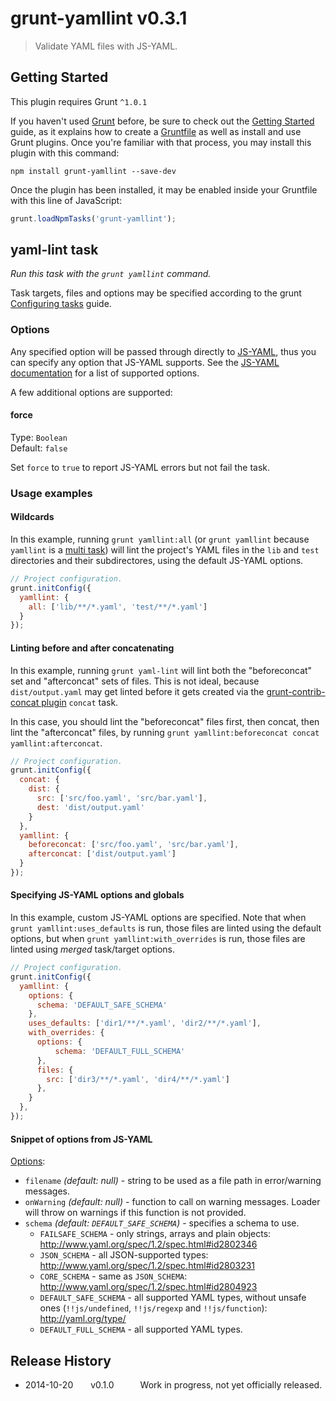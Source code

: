 # grunt-yamllint v0.3.1

> Validate YAML files with JS-YAML.



## Getting Started
This plugin requires Grunt `^1.0.1`

If you haven't used [Grunt](http://gruntjs.com/) before, be sure to check out the [Getting Started](http://gruntjs.com/getting-started) guide, as it explains how to create a [Gruntfile](http://gruntjs.com/sample-gruntfile) as well as install and use Grunt plugins. Once you're familiar with that process, you may install this plugin with this command:

```shell
npm install grunt-yamllint --save-dev
```

Once the plugin has been installed, it may be enabled inside your Gruntfile with this line of JavaScript:

```js
grunt.loadNpmTasks('grunt-yamllint');
```




## yaml-lint task
_Run this task with the `grunt yamllint` command._

Task targets, files and options may be specified according to the grunt [Configuring tasks](http://gruntjs.com/configuring-tasks) guide.

### Options

Any specified option will be passed through directly to [JS-YAML][], thus you can specify any option that JS-YAML supports. See the [JS-YAML documentation][] for a list of supported options.

[JS-YAML]: https://github.com/nodeca/js-yaml/
[JS-YAML documentation]: https://github.com/nodeca/js-yaml/

A few additional options are supported:

#### force

Type: `Boolean`  
Default: `false`

Set `force` to `true` to report JS-YAML errors but not fail the task.

### Usage examples

#### Wildcards
In this example, running `grunt yamllint:all` (or `grunt yamllint` because `yamllint` is a [multi task](http://gruntjs.com/configuring-tasks#task-configuration-and-targets)) will lint the project's YAML files in the `lib` and `test` directories and their subdirectores, using the default JS-YAML options.

```js
// Project configuration.
grunt.initConfig({
  yamllint: {
    all: ['lib/**/*.yaml', 'test/**/*.yaml']
  }
});
```

#### Linting before and after concatenating
In this example, running `grunt yaml-lint` will lint both the "beforeconcat" set and "afterconcat" sets of files. This is not ideal, because `dist/output.yaml` may get linted before it gets created via the [grunt-contrib-concat plugin](https://github.com/gruntjs/grunt-contrib-concat) `concat` task.

In this case, you should lint the "beforeconcat" files first, then concat, then lint the "afterconcat" files, by running `grunt yamllint:beforeconcat concat yamllint:afterconcat`.

```js
// Project configuration.
grunt.initConfig({
  concat: {
    dist: {
      src: ['src/foo.yaml', 'src/bar.yaml'],
      dest: 'dist/output.yaml'
    }
  },
  yamllint: {
    beforeconcat: ['src/foo.yaml', 'src/bar.yaml'],
    afterconcat: ['dist/output.yaml']
  }
});
```

#### Specifying JS-YAML options and globals

In this example, custom JS-YAML options are specified. Note that when `grunt yamllint:uses_defaults` is run, those files are linted using the default options, but when `grunt yamllint:with_overrides` is run, those files are linted using _merged_ task/target options.

```js
// Project configuration.
grunt.initConfig({
  yamllint: {
    options: {
      schema: 'DEFAULT_SAFE_SCHEMA'
    },
    uses_defaults: ['dir1/**/*.yaml', 'dir2/**/*.yaml'],
    with_overrides: {
      options: {
          schema: 'DEFAULT_FULL_SCHEMA'
      },
      files: {
        src: ['dir3/**/*.yaml', 'dir4/**/*.yaml']
      },
    }
  },
});
```

#### Snippet of options from JS-YAML


[Options][]:
- `filename` _(default: null)_ - string to be used as a file path in
  error/warning messages.
- `onWarning` _(default: null)_ - function to call on warning messages.
  Loader will throw on warnings if this function is not provided.
- `schema` _(default: `DEFAULT_SAFE_SCHEMA`)_ - specifies a schema to use.
  - `FAILSAFE_SCHEMA` - only strings, arrays and plain objects:
    http://www.yaml.org/spec/1.2/spec.html#id2802346
  - `JSON_SCHEMA` - all JSON-supported types:
    http://www.yaml.org/spec/1.2/spec.html#id2803231
  - `CORE_SCHEMA` - same as `JSON_SCHEMA`:
    http://www.yaml.org/spec/1.2/spec.html#id2804923
  - `DEFAULT_SAFE_SCHEMA` - all supported YAML types, without unsafe ones
    (`!!js/undefined`, `!!js/regexp` and `!!js/function`):
    http://yaml.org/type/
  - `DEFAULT_FULL_SCHEMA` - all supported YAML types.

[Options]: https://github.com/nodeca/js-yaml/blob/master/README.md#safeload-string---options-

## Release History
 * 2014-10-20  v0.1.0   Work in progress, not yet officially released.
